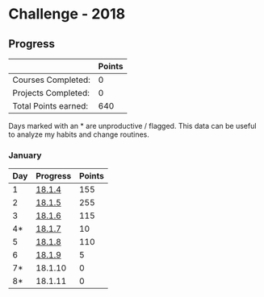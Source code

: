 # Challenge - 2018

## Progress

|  | Points |
|-                     |-    |
| Courses Completed:   | 0   |
| Projects Completed:  | 0   |
| Total Points earned: | 640 |

Days marked with an * are unproductive / flagged. 
This data can be useful to analyze my habits and change routines.

### January

| Day | Progress | Points |
|---------|-------|--|
| 1 | [18.1.4](./log/2018/jan/18.1.4.md) | 155 |
| 2 | [18.1.5](./log/2018/jan/18.1.5.md) | 255 |
| 3 | [18.1.6](./log/2018/jan/18.1.6.md) | 115 |
| 4* | [18.1.7](./log/2018/jan/18.1.7.md) | 10 |
| 5 | [18.1.8](./log/2018/jan/18.1.8.md) | 110 |
| 6 | [18.1.9](./log/2018/jan/18.1.9.md) | 5 |
| 7* | 18.1.10 | 0 |
| 8* | 18.1.11 | 0 |
